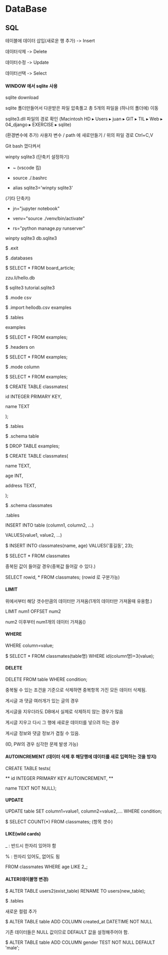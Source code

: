 # DataBase

## SQL



테이블에 데이터 삽입(새로운 행 추가) -> Insert

데이터삭제 -> Delete

데이터수정 -> Update

데이터선택 -> Select



#### WINDOW 에서 sqlite 사용

sqlite download

sqlite 폴더만들어서 다운받은 파일 압축풀고 총 5개의 파일을 (하나의 폴더에) 이동

sqlite3.dll 파일의 경로 확인 (Macintosh HD⁩ ▸ ⁨Users⁩ ▸ ⁨juan⁩ ▸ ⁨GIT⁩ ▸ ⁨TIL⁩ ▸ ⁨Web⁩ ▸ ⁨04_django⁩ ▸ ⁨EXERCISE⁩ ▸ ⁨sqlite⁩)

(환경변수에 추가) 사용자 변수 / path 에 새로만들기 / 위의 파일 경로 Ctrl+C,V

Git bash 껐다켜서

winpty sqlite3 (단축키 설정하기)

- ~ (vscode 킴)

- source ./.bashrc

- alias sqlite3='winpty sqlite3'

(기타 단축키)

- jn="jupyter notebook"

- venv="source ./venv/bin/activate"

- rs="python manage.py runserver"



winpty sqlite3 db.sqlite3

$ .exit

$ .databases

$ SELECT * FROM board_article;

zzu.li/hello.db



$ sqlite3 tutorial.sqlite3

$ .mode csv

$ .import hellodb.csv examples

$ .tables

examples

$ SELECT * FROM examples;

$ .headers on

$ SELECT * FROM examples;

$ .mode column

$ SELECT * FROM examples;



$ CREATE TABLE classmates(

id INTEGER PRIMARY KEY,

name TEXT

);

$ .tables 



$ .schema table

$ DROP TABLE examples;

$ CREATE TABLE classmates(

name TEXT,

age INT,

address TEXT,

);

$ .schema classmates

.tables



INSERT INTO table (column1, column2, ...)

VALUES(value1, value2, ...)

$ INSERT INTO classmates(name, age) VALUES('홍길동', 23);

$ SELECT * FROM classmates

중복된 값이 들어갈 경우(중복값 들어갈 수 있다.)

SELECT rowid, * FROM classmates; (rowid 로 구분가능)



#### LIMIT

위에서부터 해당 갯수만큼의 데이터만 가져옴(1개의 데이터만 가져올때 유용함.)

LIMIT num1 OFFSET num2

num2 이후부터 num1개의 데이터 가져옴()



#### WHERE

WHERE column=value;

$ SELECT * FROM classmates(table명) WHERE id(column명)=3(value);



#### DELETE

DELETE FROM table WHERE condition;

중복될 수 있는 조건을 기준으로 삭제하면 중복항목 가진 모든 데이터 삭제됨.



게시글 과 댓글 여러개가 있는 글의 경우

게시글을 지우더라도 DB에서 실제로 삭제하지 않는 경우가 많음

게시글 지우고 다시 그 행에 새로운 데이터를 넣으려 하는 경우

게시글 정보와 댓글 정보가 겹칠 수 있음.

(ID, PW의 경우 심각한 문제 발생 가능)



#### AUTOINCREMENT (데이터 삭제 후 해당행에 데이터를 새로 입력하는 것을 방지)

CREATE TABLE tests(

** id INTEGER PRIMARY KEY AUTOINCREMENT, **

name TEXT NOT NULL);



#### UPDATE

UPDATE table SET column1=value1, column2=value2,.... WHERE condition;



$ SELECT COUNT(*) FROM classmates; (항목 갯수)



#### LIKE(wild cards)

_ : 반드시 한자리 있어야 함

% : 한자리 있어도, 없어도 됨

FROM classmates WHERE age LIKE 2_;



#### ALTER(테이블명 변경)

$ ALTER TABLE users2(exist_table) RENAME TO users(new_table);

$ .tables

 새로운 컬럼 추가

$ ALTER TABLE table ADD COLUMN created_at DATETIME NOT NULL

기존 데이터들은 NULL 값이므로 DEFAULT 값을 설정해주어야 함.

$ ALTER TABLE table ADD COLUMN gender TEST NOT NULL DEFAULT 'male';

